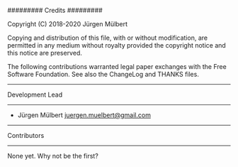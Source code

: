 ######### Credits #########

Copyright (C) 2018-2020 Jürgen Mülbert

Copying and distribution of this file, with or without modification, are permitted in any medium without royalty provided the copyright notice and this notice are preserved.

The following contributions warranted legal paper exchanges with the Free Software Foundation. See also the ChangeLog and THANKS files.

---

Development Lead

---

- Jürgen Mülbert <juergen.muelbert@gmail.com>

---

Contributors

---

None yet. Why not be the first?
